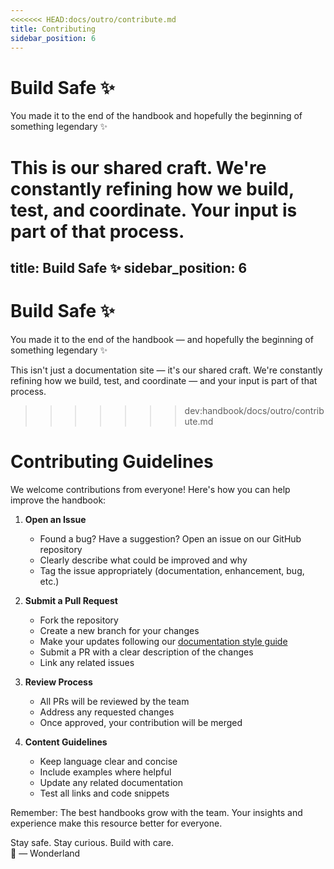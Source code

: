 ```yaml
---
<<<<<<< HEAD:docs/outro/contribute.md
title: Contributing
sidebar_position: 6
---
```


# Build Safe ✨
You made it to the end of the handbook and hopefully the beginning of something legendary ✨

This is our shared craft. We're constantly refining how we build, test, and coordinate. Your input is part of that process.
=======
title: Build Safe ✨
sidebar_position: 6
---
# Build Safe ✨
You made it to the end of the handbook — and hopefully the beginning of something legendary ✨

This isn't just a documentation site — it's our shared craft. We're constantly refining how we build, test, and coordinate — and your input is part of that process.
>>>>>>> dev:handbook/docs/outro/contribute.md

# Contributing Guidelines

We welcome contributions from everyone! Here's how you can help improve the handbook:

1. **Open an Issue**
   - Found a bug? Have a suggestion? Open an issue on our GitHub repository
   - Clearly describe what could be improved and why
   - Tag the issue appropriately (documentation, enhancement, bug, etc.)

2. **Submit a Pull Request**
   - Fork the repository
   - Create a new branch for your changes
   - Make your updates following our [documentation style guide](/docs/development/research/technical-writing)
   - Submit a PR with a clear description of the changes
   - Link any related issues

3. **Review Process**
   - All PRs will be reviewed by the team
   - Address any requested changes
   - Once approved, your contribution will be merged

4. **Content Guidelines**
   - Keep language clear and concise
   - Include examples where helpful
   - Update any related documentation
   - Test all links and code snippets

Remember: The best handbooks grow with the team. Your insights and experience make this resource better for everyone.

Stay safe. Stay curious. Build with care.  
🌌 — Wonderland
